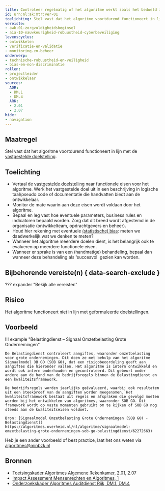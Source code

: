 ```yaml
---
title: Controleer regelmatig of het algoritme werkt zoals het bedoeld is
id: urn:nl:ak:mtr:ver-01
toelichting: Stel vast dat het algoritme voortdurend functioneert in lijn met de vastgestelde doelstelling
vereiste:
- awb-01-zorgvuldigheidsbeginsel
- aia-10-nauwkeurigheid-robuustheid-cyberbeveiliging
levenscyclus:
- ontwikkelen
- verificatie-en-validatie
- monitoring-en-beheer
onderwerp:
- technische-robuustheid-en-veiligheid
- bias-en-non-discriminatie
rollen:
- projectleider
- ontwikkelaar
sources:
  ADR: 
  - DM.1
  - DM.4
  ARK:
  - 2.01
  - 2.07
hide:
- navigation
---
```


<!-- tags -->

## Maatregel
Stel vast dat het algoritme voortdurend functioneert in lijn met de [vastgestelde doelstelling](1-pba-02-formuleren-doelstelling.md). 

## Toelichting
- Vertaal de [vastgestelde doelstelling](1-pba-02-formuleren-doelstelling.md) naar functionele eisen voor het algoritme. Werk het vastgestelde doel uit in een beschrijving in logische taal/pseudo code of documentatie die handvatten biedt aan de ontwikkelaar. 
- Monitor de mate waarin aan deze eisen wordt voldaan door het algoritme. 
- Bepaal en leg vast hoe eventuele parameters, business rules en indicatoren bepaald worden. Zorg dat dit breed wordt afgestemd in de organisatie (ontwikkelteam, opdrachtgevers en beheer).
- Houd hier rekening met eventuele [(statistische) bias](../../onderwerpen/bias-en-non-discriminatie.md#bias-in-statistiek-en-berekeningen): meten we daadwerkelijk wat we denken te meten? 
- Wanneer het algoritme meerdere doelen dient, is het belangrijk ook te evalueren op meerdere functionele eisen. 
- Wanneer er sprake is van een (handmatige) behandeling, bepaal dan wanneer deze behandeling als 'succesvol' gezien kan worden. 

## Bijbehorende vereiste(n) { data-search-exclude }
??? expander "Bekijk alle vereisten"
    <!-- list_vereisten_on_maatregelen_page -->

## Risico
Het algoritme functioneert niet in lijn met geformuleerde doelstellingen. 
<!-- iets toevoegen over scope creep -->


## Voorbeeld

!!! example "Belastingdienst – Signaal Omzetbelasting Grote Ondernemingen"

	De Belastingdienst controleert aangiftes, waaronder omzetbelasting voor grote ondernemingen. Dit doen ze met behulp van het algoritme Signaalmodel OB GO (SOB GO), dat een risicobeoordeling geeft aan aangiftes die hieronder vallen. Het algoritme is intern ontwikkeld en wordt ook intern onderhouden en gecontroleerd. Dit gebeurt onder andere aan de hand van de bedrijfsregels binnen de Belastingdienst en een kwaliteitsframework.
	
	De bedrijfsregels worden jaarlijks geëvalueerd, waarbij ook resultaten uit een steekproef van de aangiften worden meegenomen. Het kwaliteitsframework bestaat uit regels en afspraken die gevolgd moeten worden bij het ontwikkelen van algoritmes, waaronder SOB GO. Dit framework wordt op vaste momenten gebruikt om te kijken of SOB GO nog steeds aan de kwaliteitseisen voldoet.
	
	Bron: [Signaalmodel Omzetbelasting Grote Ondernemingen (SOB GO) - Belastingdienst]( https://algoritmes.overheid.nl/nl/algoritme/signaalmodel-omzetbelasting-grote-ondernemingen-sob-go-belastingdienst/62272663)

Heb je een ander voorbeeld of best practice, laat het ons weten via [algoritmes@minbzk.nl](mailto:algoritmes@minbzk.nl)  

## Bronnen
- [Toetsingskader Algoritmes Algemene Rekenkamer, 2.01, 2.07](https://www.rekenkamer.nl/onderwerpen/algoritmes/documenten/publicaties/2024/05/15/het-toetsingskader-aan-de-slag) 
- [Impact Assessment Mensenrechten en Algoritmes, 1](https://www.rijksoverheid.nl/documenten/rapporten/2021/02/25/impact-assessment-mensenrechten-en-algoritmes)          
- [Onderzoekskader Algoritmes Auditdienst Rijk, DM.1, DM.4](https://www.rijksoverheid.nl/documenten/rapporten/2023/07/11/onderzoekskader-algoritmes-adr-2023)                   
